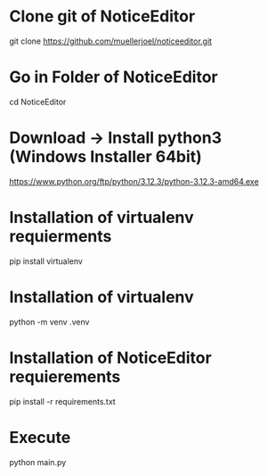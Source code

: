 # Clone git of NoticeEditor

git clone https://github.com/muellerjoel/noticeeditor.git

# Go in Folder of NoticeEditor

cd NoticeEditor

# Download -> Install python3 (Windows Installer 64bit)

https://www.python.org/ftp/python/3.12.3/python-3.12.3-amd64.exe

# Installation of virtualenv requierments

pip install virtualenv

# Installation of virtualenv

python -m venv .venv

# Installation of NoticeEditor requierements

pip install -r requirements.txt

# Execute

python main.py
